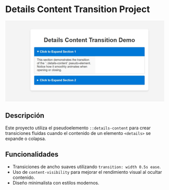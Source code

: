 # Details Content Transition Project
![Pantallazo del proyecto](pantallazo.jpg)

## Descripción
Este proyecto utiliza el pseudoelemento `::details-content` para crear transiciones fluidas cuando el contenido de un elemento `<details>` se expande o colapsa. 

## Funcionalidades
- Transiciones de ancho suaves utilizando `transition: width 0.5s ease`.
- Uso de `content-visibility` para mejorar el rendimiento visual al ocultar contenido.
- Diseño minimalista con estilos modernos.
